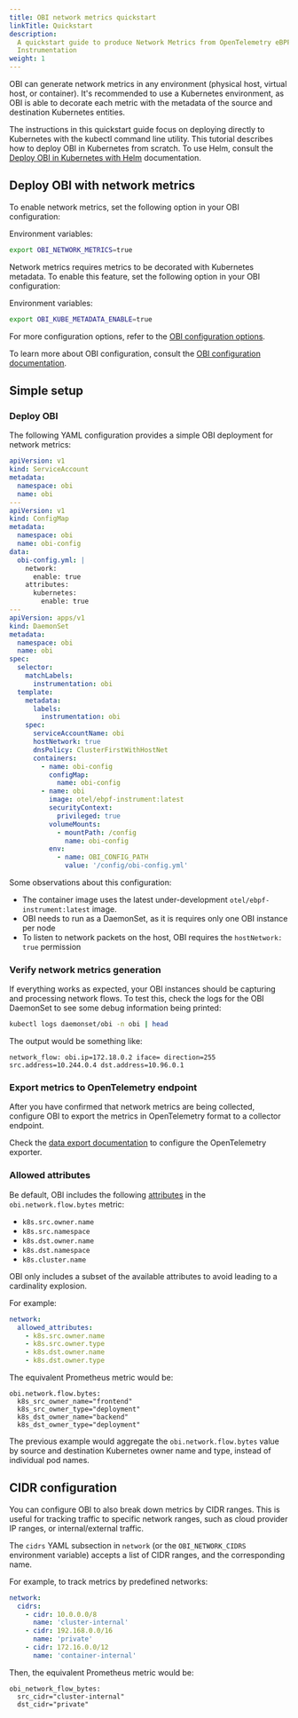 ```yaml
---
title: OBI network metrics quickstart
linkTitle: Quickstart
description:
  A quickstart guide to produce Network Metrics from OpenTelemetry eBPF
  Instrumentation
weight: 1
---
```


OBI can generate network metrics in any environment (physical host, virtual
host, or container). It's recommended to use a Kubernetes environment, as OBI is
able to decorate each metric with the metadata of the source and destination
Kubernetes entities.

The instructions in this quickstart guide focus on deploying directly to
Kubernetes with the kubectl command line utility. This tutorial describes how to
deploy OBI in Kubernetes from scratch. To use Helm, consult the
[Deploy OBI in Kubernetes with Helm](../../setup/kubernetes-helm/)
documentation.
## Deploy OBI with network metrics

To enable network metrics, set the following option in your OBI configuration:

Environment variables:

```bash
export OBI_NETWORK_METRICS=true
```

Network metrics requires metrics to be decorated with Kubernetes metadata. To
enable this feature, set the following option in your OBI configuration:

Environment variables:

```bash
export OBI_KUBE_METADATA_ENABLE=true
```

For more configuration options, refer to the
[OBI configuration options](../../configure/options/).

To learn more about OBI configuration, consult the
[OBI configuration documentation](../../configure/options/).

## Simple setup

### Deploy OBI

The following YAML configuration provides a simple OBI deployment for network
metrics:

```yaml
apiVersion: v1
kind: ServiceAccount
metadata:
  namespace: obi
  name: obi
---
apiVersion: v1
kind: ConfigMap
metadata:
  namespace: obi
  name: obi-config
data:
  obi-config.yml: |
    network:
      enable: true
    attributes:
      kubernetes:
        enable: true
---
apiVersion: apps/v1
kind: DaemonSet
metadata:
  namespace: obi
  name: obi
spec:
  selector:
    matchLabels:
      instrumentation: obi
  template:
    metadata:
      labels:
        instrumentation: obi
    spec:
      serviceAccountName: obi
      hostNetwork: true
      dnsPolicy: ClusterFirstWithHostNet
      containers:
        - name: obi-config
          configMap:
            name: obi-config
        - name: obi
          image: otel/ebpf-instrument:latest
          securityContext:
            privileged: true
          volumeMounts:
            - mountPath: /config
              name: obi-config
          env:
            - name: OBI_CONFIG_PATH
              value: '/config/obi-config.yml'
```

Some observations about this configuration:

- The container image uses the latest under-development
  `otel/ebpf-instrument:latest` image.
- OBI needs to run as a DaemonSet, as it is requires only one OBI instance per
  node
- To listen to network packets on the host, OBI requires the `hostNetwork: true`
  permission

### Verify network metrics generation

If everything works as expected, your OBI instances should be capturing and
processing network flows. To test this, check the logs for the OBI DaemonSet to
see some debug information being printed:

```bash
kubectl logs daemonset/obi -n obi | head
```

The output would be something like:

```text
network_flow: obi.ip=172.18.0.2 iface= direction=255 src.address=10.244.0.4 dst.address=10.96.0.1
```

### Export metrics to OpenTelemetry endpoint

After you have confirmed that network metrics are being collected, configure OBI
to export the metrics in OpenTelemetry format to a collector endpoint.

Check the
[data export documentation](/docs/zero-code/obi/configure/export-data#opentelemetry-metrics-exporter-component)
to configure the OpenTelemetry exporter.

### Allowed attributes

Be default, OBI includes the following [attributes](./) in the
`obi.network.flow.bytes` metric:

- `k8s.src.owner.name`
- `k8s.src.namespace`
- `k8s.dst.owner.name`
- `k8s.dst.namespace`
- `k8s.cluster.name`

OBI only includes a subset of the available attributes to avoid leading to a
cardinality explosion.

For example:

```yaml
network:
  allowed_attributes:
    - k8s.src.owner.name
    - k8s.src.owner.type
    - k8s.dst.owner.name
    - k8s.dst.owner.type
```

The equivalent Prometheus metric would be:

```text
obi.network.flow.bytes:
  k8s_src_owner_name="frontend"
  k8s_src_owner_type="deployment"
  k8s_dst_owner_name="backend"
  k8s_dst_owner_type="deployment"
```

The previous example would aggregate the `obi.network.flow.bytes` value by
source and destination Kubernetes owner name and type, instead of individual pod
names.

## CIDR configuration

You can configure OBI to also break down metrics by CIDR ranges. This is useful
for tracking traffic to specific network ranges, such as cloud provider IP
ranges, or internal/external traffic.

The `cidrs` YAML subsection in `network` (or the `OBI_NETWORK_CIDRS` environment
variable) accepts a list of CIDR ranges, and the corresponding name.

For example, to track metrics by predefined networks:

```yaml
network:
  cidrs:
    - cidr: 10.0.0.0/8
      name: 'cluster-internal'
    - cidr: 192.168.0.0/16
      name: 'private'
    - cidr: 172.16.0.0/12
      name: 'container-internal'
```

Then, the equivalent Prometheus metric would be:

```text
obi_network_flow_bytes:
  src_cidr="cluster-internal"
  dst_cidr="private"
```
